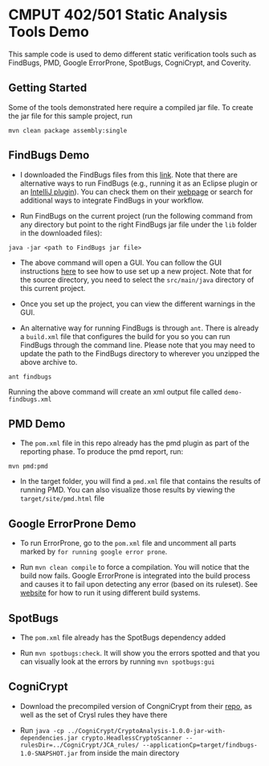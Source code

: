 # CMPUT 402/501 Static Analysis Tools Demo

This sample code is used to demo different static verification tools such as FindBugs, PMD, Google ErrorProne, SpotBugs, CogniCrypt, and Coverity. 

## Getting Started

Some of the tools demonstrated here require a compiled jar file. To create the jar file for this sample project, run

`mvn clean package assembly:single`

## FindBugs Demo

* I downloaded the FindBugs files from this [link](http://prdownloads.sourceforge.net/findbugs/findbugs-3.0.1.zip?download). Note that there are alternative ways to run FindBugs (e.g., running it as an Eclipse plugin or an [IntelliJ plugin](https://plugins.jetbrains.com/plugin/3847-findbugs-idea)). You can check them on their [webpage](http://findbugs.sourceforge.net/) or search for additional ways to integrate FindBugs in your workflow. 

* Run FindBugs on the current project (run the following command from any directory but point to the right FindBugs jar file under the `lib` folder in the downloaded files):

`java -jar <path to FindBugs jar file>`

* The above command will open a GUI. You can follow the GUI instructions [here](http://findbugs.sourceforge.net/manual/gui.html) to see how to use set up a new project. Note that for the source directory, you need to select the `src/main/java` directory of this current project.

* Once you set up the project, you can view the different warnings in the GUI.

* An alternative way for running FindBugs is through `ant`. There is already a `build.xml` file that configures the build for you so you can run FindBugs through the command line. Please note that you may need to update the path to the FindBugs directory to wherever you unzipped the above archive to.

`ant findbugs`

Running the above command will create an xml output file called `demo-findbugs.xml`

## PMD Demo

* The `pom.xml` file in this repo already has the pmd plugin as part of the reporting phase. To produce the pmd report, run:

`mvn pmd:pmd`

* In the target folder, you will find a `pmd.xml` file that contains the results of running PMD. You can also visualize those results by viewing the `target/site/pmd.html` file

## Google ErrorProne Demo

* To run ErrorProne, go to the `pom.xml` file and uncomment all parts marked by `for running google error prone`. 

* Run `mvn clean compile` to force a compilation. You will notice that the build now fails. Google ErrorProne is integrated into the build process and causes it to fail upon detecting any error (based on its ruleset). See [website](https://github.com/google/error-prone) for how to run it using different build systems.

## SpotBugs

* The `pom.xml` file already has the SpotBugs dependency added

* Run `mvn spotbugs:check`. It will show you the errors spotted and that you can visually look at the errors by running `mvn spotbugs:gui`

## CogniCrypt

* Download the precompiled version of CongniCrypt from their [repo](https://github.com/CROSSINGTUD/CryptoAnalysis), as well as the set of Crysl rules they have there

* Run `java -cp ../CogniCrypt/CryptoAnalysis-1.0.0-jar-with-dependencies.jar crypto.HeadlessCryptoScanner --rulesDir=../CogniCrypt/JCA_rules/ --applicationCp=target/findbugs-1.0-SNAPSHOT.jar` from inside the main directory


